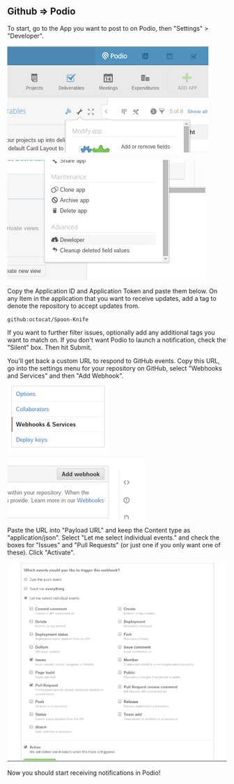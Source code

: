 ## Github => Podio

To start, go to the App you want to post to on Podio, then "Settings" > "Developer".

![app](images/1.png)

![developer](images/2.png)

Copy the Application ID and Application Token and paste them below. On any Item in the application
that you want to receive updates, add a tag to denote the repository to accept updates from.

    github:octocat/Spoon-Knife

If you want to further filter issues, optionally add any additional tags you want to match on.
If you don't want Podio to launch a notification, check the "Silent" box. Then hit Submit.

You'll get back a custom URL to respond to GitHub events. Copy this URL, go into the settings menu
for your repository on GitHub, select "Webhooks and Services" and then "Add Webhook".

![webhook](images/3.png) ![add webhook](images/4.png)

Paste the URL into "Payload URL" and keep the Content type as "application/json". Select
"Let me select individual events." and check the boxes for "Issues" and "Pull Requests"
(or just one if you only want one of these). Click "Activate".

![event triggers](images/5.png)

Now you should start receiving notifications in Podio!